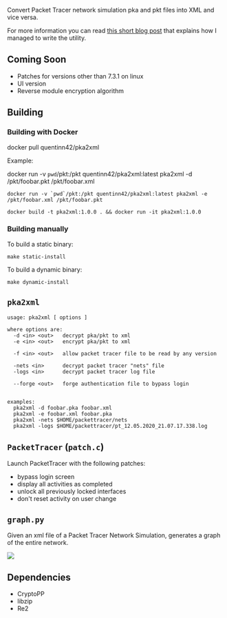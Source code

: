 Convert Packet Tracer network simulation pka and pkt files into XML and vice versa.

For more information you can read [this short blog post](https://mircodezorzi.github.io/doc/reversing-packet-tracer/) that explains how I managed to write the utility.

## Coming Soon
- Patches for versions other than 7.3.1 on linux
- UI version
- Reverse module encryption algorithm

## Building
### Building with Docker


docker pull quentinn42/pka2xml

Example:

docker run -v `pwd`/pkt:/pkt quentinn42/pka2xml:latest pka2xml -d /pkt/foobar.pkt /pkt/foobar.xml
```
docker run -v `pwd`/pkt:/pkt quentinn42/pka2xml:latest pka2xml -e /pkt/foobar.xml /pkt/foobar.pkt
```


```
docker build -t pka2xml:1.0.0 . && docker run -it pka2xml:1.0.0
```

### Building manually
To build a static binary:

```
make static-install
```

To build a dynamic binary:
```
make dynamic-install
```

## `pka2xml`
```
usage: pka2xml [ options ]

where options are:
  -d <in> <out>   decrypt pka/pkt to xml
  -e <in> <out>   encrypt pka/pkt to xml

  -f <in> <out>   allow packet tracer file to be read by any version

  -nets <in>      decrypt packet tracer "nets" file
  -logs <in>      decrypt packet tracer log file

  --forge <out>   forge authentication file to bypass login


examples:
  pka2xml -d foobar.pka foobar.xml
  pka2xml -e foobar.xml foobar.pka
  pka2xml -nets $HOME/packettracer/nets
  pka2xml -logs $HOME/packettracer/pt_12.05.2020_21.07.17.338.log
```

## `PacketTracer` (`patch.c`)
Launch PacketTracer with the following patches:
- bypass login screen
- display all activities as completed
- unlock all previously locked interfaces
- don't reset activity on user change

## `graph.py`
Given an xml file of a Packet Tracer Network Simulation, generates a graph of the entire network.

![](https://raw.githubusercontent.com/mircodezorzi/pka2xml/master/examples/network.png)

## Dependencies
- CryptoPP
- libzip
- Re2
